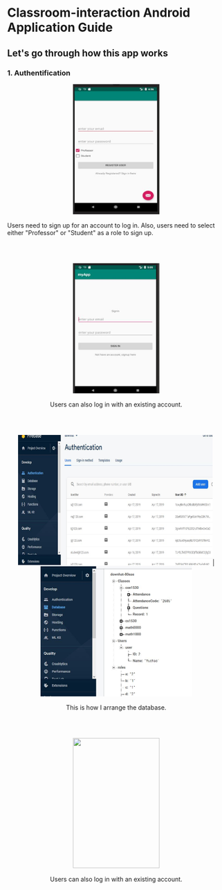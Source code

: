 <h1>Classroom-interaction Android Application Guide</h1>
<h2> Let's go through how this app works</h2>

<h3>1. Authentification</h3>

<p align="center">
<img src="https://github.com/yuw72/classroom-interaction-android-app/blob/master/images/login.JPG" height="300" width="200">
</p>
<p> Users need to sign up for an account to log in. Also, users need to select either "Professor" or "Student" as a role to sign up.</p>

<br/><br/>
<p align="center">
<img src="https://github.com/yuw72/classroom-interaction-android-app/blob/master/images/signIn.JPG" height="300" width="200">
</p>
<p align="center"> Users can also log in with an existing account.</p>

<br/><br/>
<p align="center">
<img src="https://github.com/yuw72/classroom-interaction-android-app/blob/master/images/authentification_firebase.JPG" height="300" width="450">|<img src="https://github.com/yuw72/classroom-interaction-android-app/blob/master/images/database.JPG" height="300" width="350">
</p>
<p align="center">This is how I arrange the database.</p>

<br/><br/>
<p align="center">
<img src="https://github.com/yuw72/classroom-interaction-android-app/blob/master/images/Professor Join or Create Class.JPG" height="300" width="200">
</p>
<p align="center"> Users can also log in with an existing account.</p>


